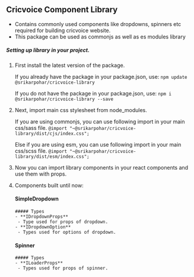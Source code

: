 ## Cricvoice Component Library
- Contains commonly used components like dropdowns, spinners etc required for building cricvoice website.
- This package can be used as commonjs as well as es modules library

##### Setting up library in your project.
1. First install the latest version of the package.

    If you already have the package in your package.json, use:
    ```npm update @srikarpohar/cricvoice-library```

    If you do not have the package in your package.json, use:
    ```npm i @srikarpohar/cricvoice-library --save```

2. Next, import main css stylesheet from node_modules.

    If you are using commonjs, you can use following import in your main css/sass file.
    ```@import "~@srikarpohar/cricvoice-library/dist/cjs/index.css";```

    Else if you are using esm, you can use following import in your main css/scss file.
    ```@import "~@srikarpohar/cricvoice-library/dist/esm/index.css";```

3. Now you can import library components in your react components and use them with props.

4. Components built until now:
    #### SimpleDropdown
       ##### Types
       - **IDropdownProps** 
        - Type used for props of dropdown.
       - **IDropdownOption**
        - Types used for options of dropdown.

    #### Spinner
       ##### Types
       - **ILoaderProps**
        - Types used for props of spinner. 

